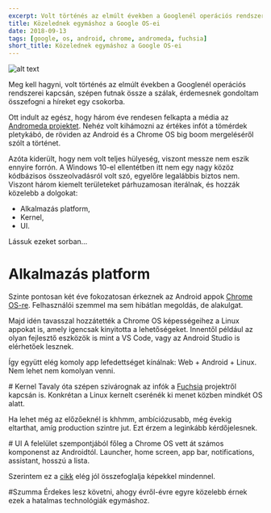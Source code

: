 ```yaml
---
excerpt: Volt történés az elmúlt években a Googlenél operációs rendszerei kapcsán, szépen futnak össze a szálak, érdemes röviden összefoglalni.
title: Közelednek egymáshoz a Google OS-ei
date: 2018-09-13
tags: [google, os, android, chrome, andromeda, fuchsia]
short_title: Közelednek egymáshoz a Google OS-ei
---
```


![alt text](https://appcraft.hu/assets/img/google-os-01.jpg)

Meg kell hagyni, volt történés az elmúlt években a Googlenél operációs rendszerei kapcsán, szépen futnak össze a szálak, érdemesnek gondoltam összefogni a híreket egy csokorba.

Ott indult az egész, hogy három éve rendesen felkapta a média az [Andromeda projektet](http://bit.ly/google-os-andromeda). Nehéz volt kihámozni az értékes infót a tömérdek pletykábó, de röviden az Android és a Chrome OS big boom mergeléséről szólt a történet.

Azóta kiderült, hogy nem volt teljes hülyeség, viszont messze nem eszik ennyire forrón. A Windows 10-el ellentétben itt nem egy nagy közöz kódbázisos összeolvadásról volt szó, egyelőre legalábbis biztos nem. Viszont három kiemelt területeket párhuzamosan iterálnak, és hozzák közelebb a dolgokat:
- Alkalmazás platform,
- Kernel,
- UI.

Lássuk ezeket sorban...

# Alkalmazás platform
Szinte pontosan két éve fokozatosan érkeznek az Android appok [Chrome OS-re](http://bit.ly/chrome-os-android-apps). Felhasználói szemmel ma sem hibátlan megoldás, de alakulgat.

Majd idén tavasszal hozzátették a Chrome OS képességeihez a Linux appokat is, amely igencsak kinyitotta a lehetőségeket. Innentől például az olyan fejlesztő eszközök is mint a VS Code, vagy az Android Studio is elérhetőek lesznek.

Így együtt elég komoly app lefedettséget kínálnak: Web + Android + Linux. Nem lehet nem komolyan venni.

# Kernel
Tavaly óta szépen szivárognak az infók a [Fuchsia](http://bit.ly/google-os-fuchsia) projektről kapcsán is. Konkrétan a Linux kernelt cserénék ki menet közben mindkét OS alatt.

Ha lehet még az előzőeknél is khhmm, ambíciózusabb, még évekig eltarthat, amíg production szintre jut. Ezt érzem a leginkább kérdőjelesnek.

# UI
A felelület szempontjából főleg a Chrome OS vett át számos komponenst az Androidtól. Launcher, home screen, app bar, notifications, assistant, hosszú a lista.

Szerintem ez a [cikk](http://bit.ly/chromeos-android-ui-merge) elég jól összefoglalja képekkel mindennel.

#Szumma
Érdekes lesz követni, ahogy évről-évre egyre közelebb érnek ezek a hatalmas technológiák egymáshoz.